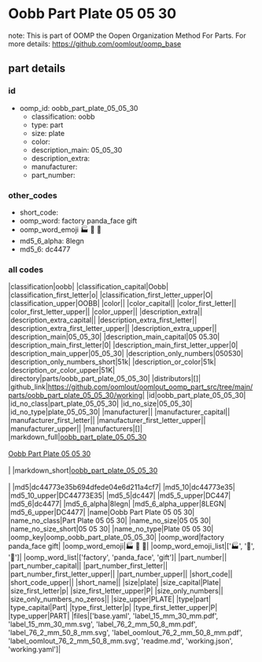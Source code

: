 # Oobb Part Plate 05 05 30  

note: This is part of OOMP the Oopen Organization Method For Parts. For more details: https://github.com/oomlout/oomp_base

##  part details





### id
* oomp_id: oobb_part_plate_05_05_30
  * classification: oobb
  * type: part
  * size: plate
  * color: 
  * description_main: 05_05_30
  * description_extra: 
  * manufacturer: 
  * part_number: 

### other_codes
* short_code: 
* oomp_word: factory panda_face gift
* oomp_word_emoji :factory: :panda_face: :gift:
* md5_6_alpha: 8legn
* md5_6: dc4477

### all codes 
|classification|oobb|
|classification_capital|Oobb|
|classification_first_letter|o|
|classification_first_letter_upper|O|
|classification_upper|OOBB|
|color||
|color_capital||
|color_first_letter||
|color_first_letter_upper||
|color_upper||
|description_extra||
|description_extra_capital||
|description_extra_first_letter||
|description_extra_first_letter_upper||
|description_extra_upper||
|description_main|05_05_30|
|description_main_capital|05 05.30|
|description_main_first_letter|0|
|description_main_first_letter_upper|0|
|description_main_upper|05_05_30|
|description_only_numbers|050530|
|description_only_numbers_short|51k|
|description_or_color|51k|
|description_or_color_upper|51K|
|directory|parts/oobb_part_plate_05_05_30|
|distributors|[]|
|github_link|https://github.com/oomlout/oomlout_oomp_part_src/tree/main/parts/oobb_part_plate_05_05_30/working|
|id|oobb_part_plate_05_05_30|
|id_no_class|part_plate_05_05_30|
|id_no_size|05_05_30|
|id_no_type|plate_05_05_30|
|manufacturer||
|manufacturer_capital||
|manufacturer_first_letter||
|manufacturer_first_letter_upper||
|manufacturer_upper||
|manufacturers|[]|
|markdown_full|[oobb_part_plate_05_05_30](https://github.com/oomlout/oomlout_oomp_part_src/tree/main/parts/oobb_part_plate_05_05_30/working)<br>[](https://github.com/oomlout/oomlout_oomp_part_src/tree/main/parts/oobb_part_plate_05_05_30/working)<br>[Oobb Part Plate 05 05 30](https://github.com/oomlout/oomlout_oomp_part_src/tree/main/parts/oobb_part_plate_05_05_30/working)<br><br>|
|markdown_short|[oobb_part_plate_05_05_30](https://github.com/oomlout/oomlout_oomp_part_src/tree/main/parts/oobb_part_plate_05_05_30/working)<br><br>|
|md5|dc44773e35b694dfede04e6d211a4cf7|
|md5_10|dc44773e35|
|md5_10_upper|DC44773E35|
|md5_5|dc447|
|md5_5_upper|DC447|
|md5_6|dc4477|
|md5_6_alpha|8legn|
|md5_6_alpha_upper|8LEGN|
|md5_6_upper|DC4477|
|name|Oobb Part Plate 05 05 30|
|name_no_class|Part Plate 05 05 30|
|name_no_size|05 05 30|
|name_no_size_short|05 05 30|
|name_no_type|Plate 05 05 30|
|oomp_key|oomp_oobb_part_plate_05_05_30|
|oomp_word|factory panda_face gift|
|oomp_word_emoji|:factory: :panda_face: :gift:|
|oomp_word_emoji_list|[':factory:', ':panda_face:', ':gift:']|
|oomp_word_list|['factory', 'panda_face', 'gift']|
|part_number||
|part_number_capital||
|part_number_first_letter||
|part_number_first_letter_upper||
|part_number_upper||
|short_code||
|short_code_upper||
|short_name||
|size|plate|
|size_capital|Plate|
|size_first_letter|p|
|size_first_letter_upper|P|
|size_only_numbers||
|size_only_numbers_no_zeros||
|size_upper|PLATE|
|type|part|
|type_capital|Part|
|type_first_letter|p|
|type_first_letter_upper|P|
|type_upper|PART|
|files|['base.yaml', 'label_15_mm_30_mm.pdf', 'label_15_mm_30_mm.svg', 'label_76_2_mm_50_8_mm.pdf', 'label_76_2_mm_50_8_mm.svg', 'label_oomlout_76_2_mm_50_8_mm.pdf', 'label_oomlout_76_2_mm_50_8_mm.svg', 'readme.md', 'working.json', 'working.yaml']|
